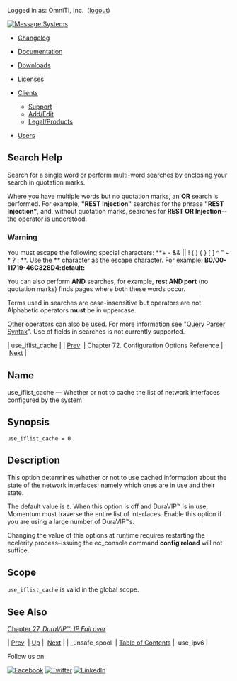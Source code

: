 Logged in as: OmniTI, Inc.  ([logout](https://support.messagesystems.com/logout.php))

[![Message Systems](https://support.messagesystems.com/images/ms-white205.png)](https://support.messagesystems.com/start.php) 

*   [Changelog](https://support.messagesystems.com/start.php?show=changelog)
*   [Documentation](https://support.messagesystems.com/docs/)
*   [Downloads](https://support.messagesystems.com/start.php)

*   [Licenses](https://support.messagesystems.com/license_summary.php)
*   <a href="">Clients</a>
    *   [Support](https://support.messagesystems.com/cs.php)
    *   [Add/Edit](https://support.messagesystems.com/edit_client.php)
    *   [Legal/Products](https://support.messagesystems.com/edit_products.php)
*   [Users](https://support.messagesystems.com/edit_customer.php)

## Search Help

Search for a single word or perform multi-word searches by enclosing your search in quotation marks.

Where you have multiple words but no quotation marks, an **OR** search is performed. For example, **"REST Injection"** searches for the phrase **"REST Injection"**, and, without quotation marks, searches for **REST OR Injection**--the operator is understood.

### Warning

You must escape the following special characters: **+ - && || ! ( ) { } [ ] ^ " ~ * ? : \**. Use the **\** character as the escape character. For example: **B0/00-11719-46C328D4\:default\:**

You can also perform **AND** searches, for example, **rest AND port** (no quotation marks) finds pages where both these words occur.

Terms used in searches are case-insensitive but operators are not. Alphabetic operators **must** be in uppercase.

Other operators can also be used. For more information see "[Query Parser Syntax](https://lucene.apache.org/core/old_versioned_docs/versions/3_0_0/queryparsersyntax.html)". Use of fields in searches is not currently supported.

| use_iflist_cache |
| [Prev](conf.ref.unsafe_spool.php)  | Chapter 72. Configuration Options Reference |  [Next](conf.ref.use_ipv6.php) |

<a name="conf.ref.use_iflist_cache"></a>
## Name

use_iflist_cache — Whether or not to cache the list of network interfaces configured by the system

## Synopsis

`use_iflist_cache = 0`

<a name="idp27289968"></a>
## Description

This option determines whether or not to use cached information about the state of the network interfaces; namely which ones are in use and their state.

The default value is `0`. When this option is off and DuraVIP™ is in use, Momentum must traverse the entire list of interfaces. Enable this option if you are using a large number of DuraVIP™s.

Changing the value of this options at runtime requires restarting the ecelerity process–issuing the ec_console command **config reload**        will not suffice.

<a name="idp27294896"></a>
## Scope

`use_iflist_cache` is valid in the global scope.

<a name="idp27297152"></a>
## See Also

[Chapter 27, *DuraVIP™: IP Fail over*](cluster.config.duravip.php "Chapter 27. DuraVIP™: IP Fail over") 

| [Prev](conf.ref.unsafe_spool.php)  | [Up](config.options.ref.php) |  [Next](conf.ref.use_ipv6.php) |
| _unsafe_spool  | [Table of Contents](index.php) |  use_ipv6 |

Follow us on:

[![Facebook](https://support.messagesystems.com/images/icon-facebook.png)](http://www.facebook.com/messagesystems) [![Twitter](https://support.messagesystems.com/images/icon-twitter.png)](http://twitter.com/#!/MessageSystems) [![LinkedIn](https://support.messagesystems.com/images/icon-linkedin.png)](http://www.linkedin.com/company/message-systems)